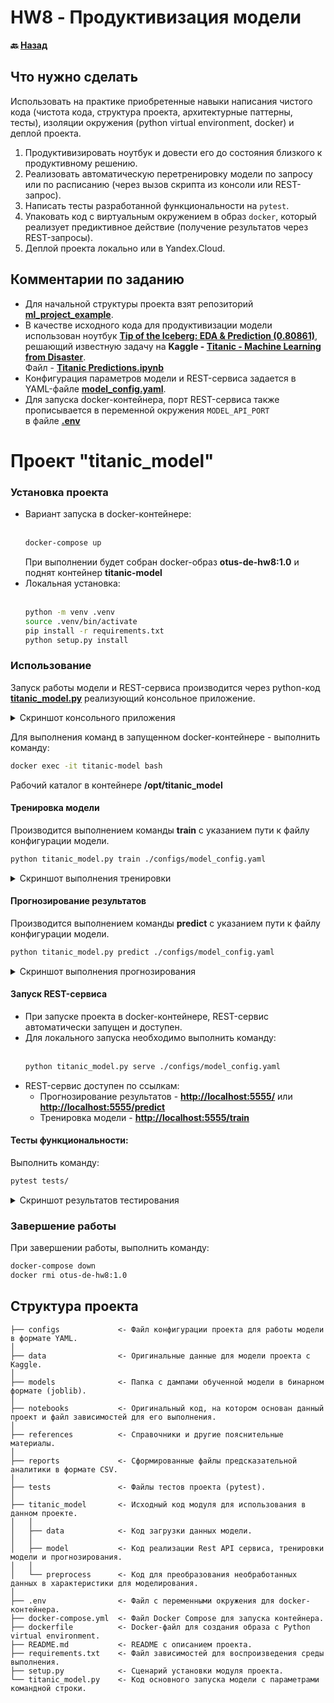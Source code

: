 # HW8 - Продуктивизация модели

**:back: [Назад](/../../)**

## Что нужно сделать
Использовать на практике приобретенные навыки написания чистого кода (чистота кода, структура проекта, архитектурные паттерны, тесты), изоляции окружения (python virtual environment, docker) и деплой проекта. 

1. Продуктивизировать ноутбук и довести его до состояния близкого к продуктивному решению.
2. Реализовать автоматическую перетренировку модели по запросу или по расписанию (через вызов скрипта из консоли или REST-запрос).
3. Написать тесты разработанной функциональности на `pytest`. 
4. Упаковать код с виртуальным окружением в образ `docker`, который реализует предиктивное действие (получение результатов через REST-запросы). 
5. Деплой проекта локально или в Yandex.Cloud. 

## Комментарии по заданию
* Для начальной структуры проекта взят репозиторий **[ml_project_example](https://github.com/Mikhail-M/ml_project_example)**.
* В качестве исходного кода для продуктивизации модели использован ноутбук **[Tip of the Iceberg: EDA & Prediction (0.80861)](https://www.kaggle.com/sumukhija/tip-of-the-iceberg-eda-prediction-0-80861)**, решающий известную задачу на **Kaggle - [Titanic - Machine Learning from Disaster](https://www.kaggle.com/c/titanic/overview)**.<br>
  Файл - **[Titanic Predictions.ipynb](notebooks/Titanic%20Predictions.ipynb)**
* Конфигурация параметров модели и REST-сервиса задается в YAML-файле **[model_config.yaml](configs/model_config.yaml)**.
* Для запуска docker-контейнера, порт REST-сервиса также прописывается в переменной окружения `MODEL_API_PORT`<br> в файле **[.env](.env)**

Проект "titanic_model"
==============================

### Установка проекта
* Вариант запуска в docker-контейнере:<br><br>
    ```Bash 
    docker-compose up
    ```
    При выполнении будет собран docker-образ **otus-de-hw8:1.0** и поднят контейнер **titanic-model**
* Локальная установка:<br><br>
    ```Bash 
    python -m venv .venv
    source .venv/bin/activate
    pip install -r requirements.txt
    python setup.py install
    ```

### Использование
Запуск работы модели и REST-сервиса производится через python-код **[titanic_model.py](titanic_model.py)** реализующий консольное приложение.<br>
<details><summary>Скриншот консольного приложения</summary><br>

![model_console_prog](https://user-images.githubusercontent.com/18349305/139060293-b142e4a1-bbcb-41c4-8067-c3c33c12b8de.jpg)

</details>

Для выполнения команд в запущенном docker-контейнере - выполнить команду:<br>
```Bash 
docker exec -it titanic-model bash
```
Рабочий каталог в контейнере **/opt/titanic_model**

#### Тренировка модели

Производится выполнением команды **train** с указанием пути к файлу конфигурации модели.
```Bash 
python titanic_model.py train ./configs/model_config.yaml
```
<details><summary>Скриншот выполнения тренировки</summary><br>

![train](https://user-images.githubusercontent.com/18349305/139076912-038b59c4-15bd-447e-84c4-58ea33701565.jpg)

</details>


#### Прогнозирование результатов

Производится выполнением команды **predict** с указанием пути к файлу конфигурации модели.
```Bash 
python titanic_model.py predict ./configs/model_config.yaml
```
<details><summary>Скриншот выполнения прогнозирования</summary><br>

![predict](https://user-images.githubusercontent.com/18349305/139076930-1e0ed29c-ac67-4365-a637-83f42b23f349.jpg)

</details>


#### Запуск REST-сервиса
* При запуске проекта в docker-контейнере, REST-сервис автоматически запущен и доступен.
* Для локального запуска необходимо выполнить команду:<br><br>
    ```Bash 
    python titanic_model.py serve ./configs/model_config.yaml
    ```
* REST-сервис доступен по ссылкам:
  * Прогнозирование результатов - **[http://localhost:5555/](http://localhost:5555/)** или **[http://localhost:5555/predict](http://localhost:5555/predict)**
  * Тренировка модели - **[http://localhost:5555/train](http://localhost:5555/train)**

#### Тесты функциональности:
Выполнить команду:
```Bash 
pytest tests/
```
<details><summary>Скриншот результатов тестирования</summary><br>

![pytest_result](https://user-images.githubusercontent.com/18349305/139063374-b73b04fc-685c-4cfa-b9a3-be5855b0b82f.jpg)

</details>

### Завершение работы
При завершении работы, выполнить команду:
```Bash 
docker-compose down
docker rmi otus-de-hw8:1.0
```

## Структура проекта


    ├── configs             <- Файл конфигурации проекта для работы модели в формате YAML.
    │
    ├── data                <- Оригинальные данные для модели проекта с Kaggle.
    │
    ├── models              <- Папка с дампами обученной модели в бинарном формате (joblib).
    │
    ├── notebooks           <- Оригинальный код, на котором основан данный проект и файл зависимостей для его выполнения.
    │
    ├── references          <- Справочники и другие пояснительные материалы.
    │
    ├── reports             <- Сформированные файлы предсказательной аналитики в формате CSV.
    │
    ├── tests               <- Файлы тестов проекта (pytest).
    │
    ├── titanic_model       <- Исходный код модуля для использования в данном проекте.
    │   │
    │   ├── data            <- Код загрузки данных модели.
    │   │
    │   ├── model           <- Код реализации Rest API сервиса, тренировки модели и прогнозирования.
    │   │
    │   └── preprocess      <- Код для преобразования необработанных данных в характеристики для моделирования.
    │
    ├── .env                <- Файл с переменными окружения для docker-контейнера.
    ├── docker-compose.yml  <- Файл Docker Compose для запуска контейнера.
    ├── dockerfile          <- Docker-файл для создания образа с Python virtual environment.
    ├── README.md           <- README с описанием проекта.
    ├── requirements.txt    <- Файл зависимостей для воспроизведения среды выполнения.
    ├── setup.py            <- Сценарий установки модуля проекта.
    └── titanic_model.py    <- Код основного запуска модели с параметрами командной строки.
